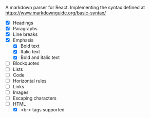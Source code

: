 A markdown parser for React. Implementing the syntax defined at https://www.markdownguide.org/basic-syntax/

- [X] Headings
- [X] Paragraphs
- [X] Line breaks
- [X] Emphasis
  - [X] Bold text
  - [x] Italic text
  - [X] Bold and italic text
- [ ] Blockquotes
- [ ] Lists
- [ ] Code
- [ ] Horizontal rules
- [ ] Links
- [ ] Images
- [ ] Escaping characters
- [ ] HTML
  - [X] \<br\> tags supported
